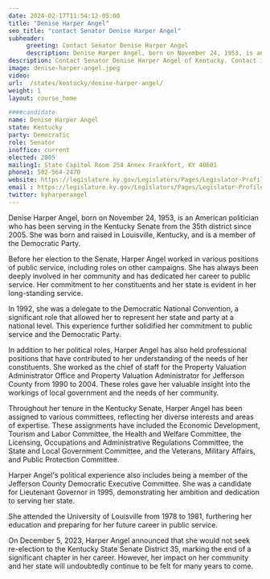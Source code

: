```yaml
---
date: 2024-02-17T11:54:12-05:00
title: "Denise Harper Angel"
seo_title: "contact Senator Denise Harper Angel"
subheader:
     greeting: Contact Senator Denise Harper Angel
     description: Denise Harper Angel, born on November 24, 1953, is an American politician who has been serving in the Kentucky Senate from the 35th district since 2005. She was born and raised in Louisville, Kentucky, and is a member of the Democratic Party.
description: Contact Senator Denise Harper Angel of Kentucky. Contact information for Denise Harper Angel includes email address, phone number, and mailing address.
image: denise-harper-angel.jpeg
video:
url:  /states/kentucky/denise-harper-angel/
weight: 1
layout: course_home

####candidate
name: Denise Harper Angel
state: Kentucky
party: Democratic
role: Senator
inoffice: current
elected: 2005
mailing1: State Capitol Room 254 Annex Frankfort, KY 40601
phone1: 502-564-2470
website: https://legislature.ky.gov/Legislators/Pages/Legislator-Profile.aspx?DistrictNumber=135/
email : https://legislature.ky.gov/Legislators/Pages/Legislator-Profile.aspx?DistrictNumber=135/
twitter: kyharperangel
---
```


Denise Harper Angel, born on November 24, 1953, is an American politician who has been serving in the Kentucky Senate from the 35th district since 2005. She was born and raised in Louisville, Kentucky, and is a member of the Democratic Party.

Before her election to the Senate, Harper Angel worked in various positions of public service, including roles on other campaigns. She has always been deeply involved in her community and has dedicated her career to public service. Her commitment to her constituents and her state is evident in her long-standing service.

In 1992, she was a delegate to the Democratic National Convention, a significant role that allowed her to represent her state and party at a national level. This experience further solidified her commitment to public service and the Democratic Party.

In addition to her political roles, Harper Angel has also held professional positions that have contributed to her understanding of the needs of her constituents. She worked as the chief of staff for the Property Valuation Administrator Office and Property Valuation Administrator for Jefferson County from 1990 to 2004. These roles gave her valuable insight into the workings of local government and the needs of her community.

Throughout her tenure in the Kentucky Senate, Harper Angel has been assigned to various committees, reflecting her diverse interests and areas of expertise. These assignments have included the Economic Development, Tourism and Labor Committee, the Health and Welfare Committee, the Licensing, Occupations and Administrative Regulations Committee, the State and Local Government Committee, and the Veterans, Military Affairs, and Public Protection Committee.

Harper Angel's political experience also includes being a member of the Jefferson County Democratic Executive Committee. She was a candidate for Lieutenant Governor in 1995, demonstrating her ambition and dedication to serving her state.

She attended the University of Louisville from 1978 to 1981, furthering her education and preparing for her future career in public service.

On December 5, 2023, Harper Angel announced that she would not seek re-election to the Kentucky State Senate District 35, marking the end of a significant chapter in her career. However, her impact on her community and her state will undoubtedly continue to be felt for many years to come.
